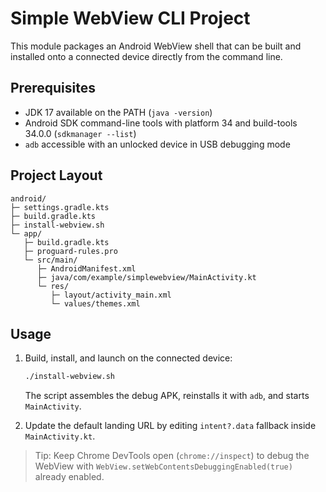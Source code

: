 # Simple WebView CLI Project

This module packages an Android WebView shell that can be built and installed onto a connected device directly from the command line.

## Prerequisites
- JDK 17 available on the PATH (`java -version`)
- Android SDK command-line tools with platform 34 and build-tools 34.0.0 (`sdkmanager --list`)
- `adb` accessible with an unlocked device in USB debugging mode

## Project Layout
```
android/
├─ settings.gradle.kts
├─ build.gradle.kts
├─ install-webview.sh
└─ app/
   ├─ build.gradle.kts
   ├─ proguard-rules.pro
   └─ src/main/
      ├─ AndroidManifest.xml
      ├─ java/com/example/simplewebview/MainActivity.kt
      └─ res/
         ├─ layout/activity_main.xml
         └─ values/themes.xml
```

## Usage
1. Build, install, and launch on the connected device:
   ```bash
   ./install-webview.sh
   ```
   The script assembles the debug APK, reinstalls it with `adb`, and starts `MainActivity`.

2. Update the default landing URL by editing `intent?.data` fallback inside `MainActivity.kt`.

> Tip: Keep Chrome DevTools open (`chrome://inspect`) to debug the WebView with `WebView.setWebContentsDebuggingEnabled(true)` already enabled.
